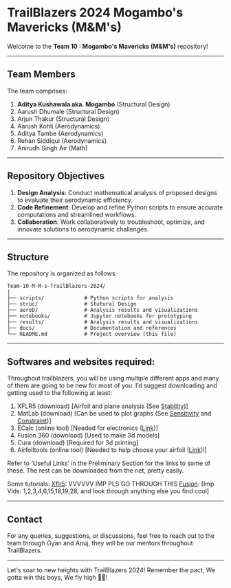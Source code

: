 # TrailBlazers 2024 Mogambo's Mavericks (M&M's)

Welcome to the **Team 10 : Mogambo's Mavericks (M&M's)** repository!

---

## Team Members
The team comprises:

1. **Aditya Kushawala aka. Mogambo**  (Structural Design)
2. Aarush Dhumale  (Structural Design)
3. Arjun Thakur  (Structural Design)
4. Aarush Kohli  (Aerodynamics)
5. Aditya Tambe  (Aerodynamics)
6. Rehan Siddiqui  (Aerodynamics)
7. Anirudh Singh Air  (Math)

---

## Repository Objectives
1. **Design Analysis**: Conduct mathematical analysis of proposed designs to evaluate their aerodynamic efficiency.
2. **Code Refinement**: Develop and refine Python scripts to ensure accurate computations and streamlined workflows.
3. **Collaboration**: Work collaboratively to troubleshoot, optimize, and innovate solutions to aerodynamic challenges.

---

## Structure
The repository is organized as follows:

```
Team-10-M-M-s-TrailBlazers-2024/
|
├── scripts/             # Python scripts for analysis
├── struc/               # Stutural Design
├── aeroD/               # Analysis results and visualizations
├── notebooks/           # Jupyter notebooks for prototyping
├── results/             # Analysis results and visualizations
├── docs/                # Documentation and references
└── README.md            # Project overview (this file)
```

---

## Softwares and websites required:

Throughout trailblazers, you will be using multiple different apps and many of them are going to be new for most of you. I’d suggest downloading and getting used to the following at least:

1. XFLR5 (download) [Airfoil and plane analysis (See [Stability](https://docs.google.com/document/u/2/d/1xjP6zcnLnHHdDNcsrQLeZnouvWeKQrqkvAL_Vh24fdo/edit))]
2. MatLab (download) [Can be used to plot graphs (See [Sensitivity](https://drive.google.com/drive/u/2/folders/1yDcOrPyWs8zgsbQVlz-b_HpYM9dDv8_Z) and [Constraint](https://drive.google.com/drive/u/2/folders/1dTTQPI-pcbmbc5sxgoup_16NGqsqKG-F))]
3. ECalc (online tool) [Needed for electronics ([Link](https://www.ecalc.ch/motorcalc.php?authuser=0))]
4. Fusion 360 (download) [Used to make 3d models]
5. Cura (download) [Required for 3d printing]
6. Airfoiltools (online tool) [Needed to help choose your airfoil ([Link](http://www.airfoiltools.com))l]


Refer to ‘Useful Links’ in the Preliminary Section for the links to some of these. The rest can be downloaded from the net, pretty easily.


Some tutorials:
[Xflr5](https://www.youtube.com/playlist?list=PLtl5ylS6jdP6uOxzSJKPnUsvMbkmalfKg): VVVVVV IMP PLS GO THROUGH THIS
[Fusion](https://www.youtube.com/playlist?list=PLrZ2zKOtC_-DR2ZkMaK3YthYLErPxCnT-): [Imp Vids: 1,2,3,4,6,15,18,19,28, and look through anything else you find cool] 


---

## Contact
For any queries, suggestions, or discussions, feel free to reach out to the team through Gyan and Anuj, they will be our mentors throughout TrailBlazers.

---

Let's soar to new heights with TrailBlazers 2024!
Remember the pact,
We gotta win this boys,
We fly high 🍃💨!
